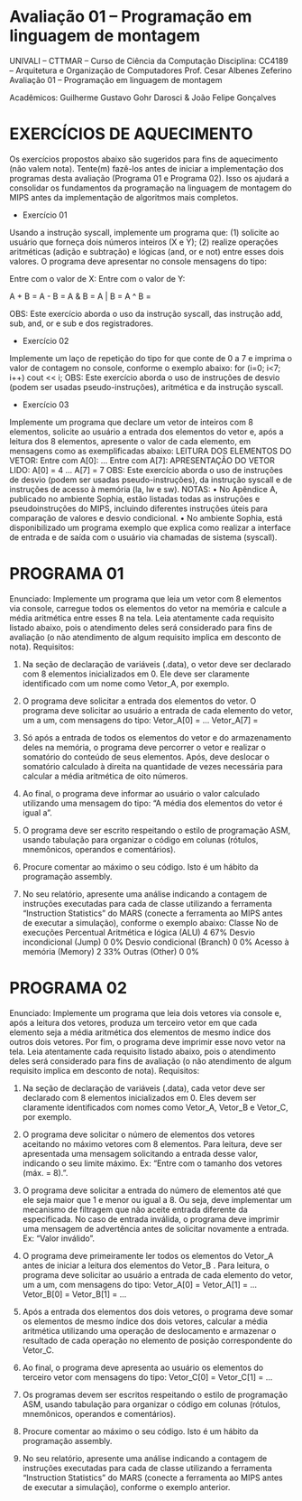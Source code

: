Avaliação 01 – Programação em linguagem de montagem
===================================================
UNIVALI – CTTMAR – Curso de Ciência da Computação
Disciplina: CC4189 – Arquitetura e Organização de Computadores
Prof. Cesar Albenes Zeferino
Avaliação 01 – Programação em linguagem de montagem

Acadêmicos: Guilherme Gustavo Gohr Darosci & João Felipe Gonçalves

EXERCÍCIOS DE AQUECIMENTO
=========================

Os exercícios propostos abaixo são sugeridos para fins de aquecimento (não valem nota). Tente(m)
fazê-los antes de iniciar a implementação dos programas desta avaliação (Programa 01 e Programa
02). Isso os ajudará a consolidar os fundamentos da programação na linguagem de montagem do
MIPS antes da implementação de algoritmos mais completos.


- Exercício 01

Usando a instrução syscall, implemente um programa que: (1) solicite ao usuário que forneça dois
números inteiros (X e Y); (2) realize operações aritméticas (adição e subtração) e lógicas (and, or e
not) entre esses dois valores. O programa deve apresentar no console mensagens do tipo:

Entre com o valor de X:
Entre com o valor de Y:

A + B =
A - B =
A & B =
A | B =
A ^ B =

OBS: Este exercício aborda o uso da instrução syscall, das instrução add, sub, and, or e
sub e dos registradores.


- Exercício 02

Implemente um laço de repetição do tipo for que conte de 0 a 7 e imprima o valor de contagem no
console, conforme o exemplo abaixo:
for (i=0; i<7; i++)
cout << i;
OBS: Este exercício aborda o uso de instruções de desvio (podem ser usadas pseudo-instruções),
aritmética e da instrução syscall.


- Exercício 03

Implemente um programa que declare um vetor de inteiros com 8 elementos, solicite ao usuário a
entrada dos elementos do vetor e, após a leitura dos 8 elementos, apresente o valor de cada
elemento, em mensagens como as exemplificadas abaixo:
LEITURA DOS ELEMENTOS DO VETOR:
Entre com A[0]:
...
Entre com A[7]:
APRESENTAÇÃO DO VETOR LIDO:
A[0] = 4
...
A[7] = 7
OBS: Este exercício aborda o uso de instruções de desvio (podem ser usadas pseudo-instruções), da
instrução syscall e de instruções de acesso à memória (la, lw e sw).
NOTAS:
• No Apêndice A, publicado no ambiente Sophia, estão listadas todas as instruções e pseudoinstruções
do MIPS, incluindo diferentes instruções úteis para comparação de valores e desvio
condicional.
• No ambiente Sophia, está disponibilizado um programa exemplo que explica como realizar a
interface de entrada e de saída com o usuário via chamadas de sistema (syscall).


PROGRAMA 01
===========
Enunciado:
Implemente um programa que leia um vetor com 8 elementos via console, carregue todos os
elementos do vetor na memória e calcule a média aritmética entre esses 8 na tela.
Leia atentamente cada requisito listado abaixo, pois o atendimento deles será considerado para fins
de avaliação (o não atendimento de algum requisito implica em desconto de nota).
Requisitos:

1. Na seção de declaração de variáveis (.data), o vetor deve ser declarado com 8 elementos
inicializados em 0. Ele deve ser claramente identificado com um nome como Vetor_A, por
exemplo.

2. O programa deve solicitar a entrada dos elementos do vetor. O programa deve solicitar ao
usuário a entrada de cada elemento do vetor, um a um, com mensagens do tipo:
Vetor_A[0] =
...
Vetor_A[7] =

3. Só após a entrada de todos os elementos do vetor e do armazenamento deles na memória, o
programa deve percorrer o vetor e realizar o somatório do conteúdo de seus elementos. Após,
deve deslocar o somatório calculado à direita na quantidade de vezes necessária para calcular
a média aritmética de oito números.

4. Ao final, o programa deve informar ao usuário o valor calculado utilizando uma mensagem do
tipo: “A média dos elementos do vetor é igual a”.

5. O programa deve ser escrito respeitando o estilo de programação ASM, usando tabulação para
organizar o código em colunas (rótulos, mnemônicos, operandos e comentários).

6. Procure comentar ao máximo o seu código. Isto é um hábito da programação assembly.

7. No seu relatório, apresente uma análise indicando a contagem de instruções executadas para
cada de classe utilizando a ferramenta “Instruction Statistics” do MARS (conecte a ferramenta
ao MIPS antes de executar a simulação), conforme o exemplo abaixo:
Classe No de execuções Percentual
Aritmética e lógica (ALU) 4 67%
Desvio incondicional (Jump) 0 0%
Desvio condicional (Branch) 0 0%
Acesso à memória (Memory) 2 33%
Outras (Other) 0 0%


PROGRAMA 02
===========

Enunciado:
Implemente um programa que leia dois vetores via console e, após a leitura dos vetores, produza um
terceiro vetor em que cada elemento seja a média aritmética dos elementos de mesmo índice dos
outros dois vetores. Por fim, o programa deve imprimir esse novo vetor na tela.
Leia atentamente cada requisito listado abaixo, pois o atendimento deles será considerado para fins
de avaliação (o não atendimento de algum requisito implica em desconto de nota).
Requisitos:

1. Na seção de declaração de variáveis (.data), cada vetor deve ser declarado com 8 elementos
inicializados em 0. Eles devem ser claramente identificados com nomes como Vetor_A,
Vetor_B e Vetor_C, por exemplo.

2. O programa deve solicitar o número de elementos dos vetores aceitando no máximo vetores
com 8 elementos. Para leitura, deve ser apresentada uma mensagem solicitando a entrada
desse valor, indicando o seu limite máximo. Ex: “Entre com o tamanho dos vetores (máx.
= 8).”.

3. O programa deve solicitar a entrada do número de elementos até que ele seja maior que 1 e
menor ou igual a 8. Ou seja, deve implementar um mecanismo de filtragem que não aceite
entrada diferente da especificada. No caso de entrada inválida, o programa deve imprimir uma
mensagem de advertência antes de solicitar novamente a entrada. Ex: “Valor inválido”.

4. O programa deve primeiramente ler todos os elementos do Vetor_A antes de iniciar a leitura
dos elementos do Vetor_B . Para leitura, o programa deve solicitar ao usuário a entrada de
cada elemento do vetor, um a um, com mensagens do tipo:
Vetor_A[0] =
Vetor_A[1] =
...
Vetor_B[0] =
Vetor_B[1] =
...
5. Após a entrada dos elementos dos dois vetores, o programa deve somar os elementos de
mesmo índice dos dois vetores, calcular a média aritmética utilizando uma operação de
deslocamento e armazenar o resultado de cada operação no elemento de posição
correspondente do Vetor_C.

6. Ao final, o programa deve apresenta ao usuário os elementos do terceiro vetor com mensagens
do tipo:
Vetor_C[0] =
Vetor_C[1] =
...
7. Os programas devem ser escritos respeitando o estilo de programação ASM, usando tabulação
para organizar o código em colunas (rótulos, mnemônicos, operandos e comentários).

8. Procure comentar ao máximo o seu código. Isto é um hábito da programação assembly.

9. No seu relatório, apresente uma análise indicando a contagem de instruções executadas para
cada de classe utilizando a ferramenta “Instruction Statistics” do MARS (conecte a ferramenta
ao MIPS antes de executar a simulação), conforme o exemplo anterior.